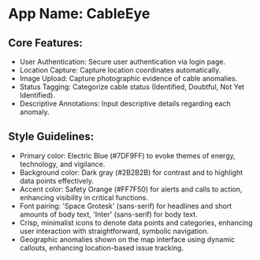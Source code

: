# **App Name**: CableEye

## Core Features:

- User Authentication: Secure user authentication via login page.
- Location Capture: Capture location coordinates automatically.
- Image Upload: Capture photographic evidence of cable anomalies.
- Status Tagging: Categorize cable status (Identified, Doubtful, Not Yet Identified).
- Descriptive Annotations: Input descriptive details regarding each anomaly.

## Style Guidelines:

- Primary color: Electric Blue (#7DF9FF) to evoke themes of energy, technology, and vigilance.
- Background color: Dark gray (#2B2B2B) for contrast and to highlight data points effectively.
- Accent color: Safety Orange (#FF7F50) for alerts and calls to action, enhancing visibility in critical functions.
- Font pairing: 'Space Grotesk' (sans-serif) for headlines and short amounts of body text, 'Inter' (sans-serif) for body text.
- Crisp, minimalist icons to denote data points and categories, enhancing user interaction with straightforward, symbolic navigation.
- Geographic anomalies shown on the map interface using dynamic callouts, enhancing location-based issue tracking.